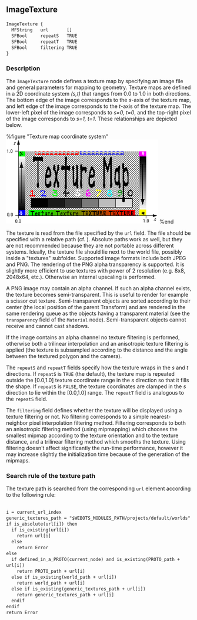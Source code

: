 ## ImageTexture

```
ImageTexture {
  MFString   url       []
  SFBool     repeatS   TRUE
  SFBool     repeatT   TRUE
  SFBool     filtering TRUE
}
```

### Description

The `ImageTexture` node defines a texture map by specifying an image file and
general parameters for mapping to geometry. Texture maps are defined in a 2D
coordinate system *(s,t)* that ranges from 0.0 to 1.0 in both directions. The
bottom edge of the image corresponds to the *s*-axis of the texture map, and
left edge of the image corresponds to the *t*-axis of the texture map. The
lower-left pixel of the image corresponds to *s=0, t=0*, and the top-right pixel
of the image corresponds to *s=1, t=1*. These relationships are depicted below.

%figure "Texture map coordinate system"
![Texture map coordinate system](png/image_texture.png)
%end

The texture is read from the file specified by the `url` field. The file should
be specified with a relative path (cf. ). Absolute paths work as well, but they
are not recommended because they are not portable across different systems.
Ideally, the texture file should lie next to the world file, possibly inside a
"textures" subfolder. Supported image formats include both JPEG and PNG. The
rendering of the PNG alpha transparency is supported. It is slightly more
efficient to use textures with power of 2 resolution (e.g. 8x8, 2048x64, etc.).
Otherwise an internal upscaling is performed.

A PNG image may contain an alpha channel. If such an alpha channel exists, the
texture becomes semi-transparent. This is useful to render for example a scissor
cut texture. Semi-transparent objects are sorted according to their center (the
local position of the parent Transform) and are rendered in the same rendering
queue as the objects having a transparent material (see the `transparency` field
of the `Material` node). Semi-transparent objects cannot receive and cannot cast
shadows.

If the image contains an alpha channel no texture filtering is performed,
otherwise both a trilinear interpolation and an anisotropic texture filtering is
applied (the texture is subsampled according to the distance and the angle
between the textured polygon and the camera).

The `repeatS` and `repeatT` fields specify how the texture wraps in the *s* and
*t* directions. If `repeatS` is `TRUE` (the default), the texture map is
repeated outside the [0.0,1.0] texture coordinate range in the *s* direction so
that it fills the shape. If `repeatS` is `FALSE`, the texture coordinates are
clamped in the *s* direction to lie within the [0.0,1.0] range. The `repeatT`
field is analogous to the `repeatS` field.

The `filtering` field defines whether the texture will be displayed using a
texture filtering or not. No filtering corresponds to a simple nearest-neighbor
pixel interpolation filtering method. Filtering corresponds to both an
anisotropic filtering method (using mipmapping) which chooses the smallest
mipmap according to the texture orientation and to the texture distance, and a
trilinear filtering method which smooths the texture. Using filtering doesn't
affect significantly the run-time performance, however it may increase slightly
the initialization time because of the generation of the mipmaps.

### Search rule of the texture path

The texture path is searched from the corresponding `url` element according to
the following rule:

```

i = current_url_index
generic_textures_path = "$WEBOTS_MODULES_PATH/projects/default/worlds"
if is_absolute(url[i]) then
  if is_existing(url[i])
    return url[i]
  else
    return Error
else
  if defined_in_a_PROTO(current_node) and is_existing(PROTO_path + url[i])
    return PROTO_path + url[i]
  else if is_existing(world_path + url[i])
    return world_path + url[i]
  else if is_existing(generic_textures_path + url[i])
    return generic_textures_path + url[i]
  endif
endif
return Error
```

